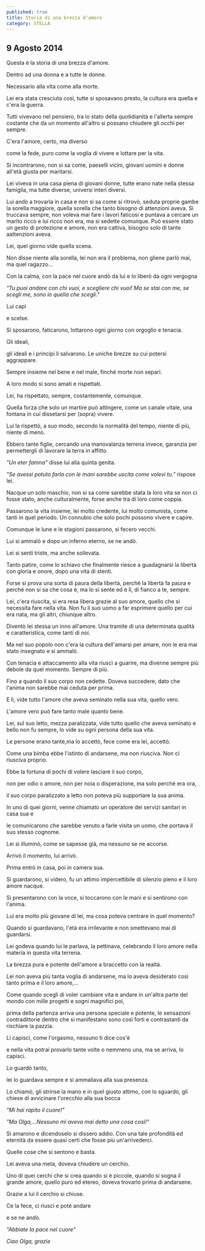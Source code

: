 ```yaml
---
published: true
title: Storia di una brezza d'amore
category: STELLA
---
```

## 9 Agosto 2014

Questa è la storia di una brezza d'amore.

Dentro ad una donna e a tutte le donne.

Necessario alla vita come alla morte.


Lei era stata cresciuta così, tutte si sposavano presto, la cultura era quella e c'era la guerra.

Tutti vivevano nel pensiero, tra lo stato della quotidianità e l'allerta sempre costante che da un momento all'altro si possano chiudere gli occhi per sempre.

C'era l'amore, certo, ma diverso

come la fede, puro come la voglia di vivere e lottare per la vita.

Si incontrarono, non si sa come, paeselli vicini, giovani uomini e donne all'età giusta per maritarsi. 

Lei viveva in una casa piena di giovani donne, tutte erano nate nella stessa famiglia, ma tutte diverse, universi interi diversi.

Lui andò a trovarla in casa e non si sa come si ritrovò, seduta proprie gambe la sorella maggiore, quella sorella che tanto bisogno di attenzioni aveva. Si truccava sempre, non voleva mai fare i lavori faticosi e puntava a cercare un marito ricco e lui ricco non era, ma si sedette comunque.
Può essere stato un gesto di protezione e amore, non era cattiva, bisogno solo di tante aattenzioni aveva.

Lei, quel giorno vide quella scena.

Non disse niente alla sorella, lei non era il problema, non gliene parlò mai, ma quel ragazzo...

Con la calma, con la pace nel cuore andò da lui e lo liberò da ogni vergogna

_"Tu puoi andare con chi vuoi, e scegliere chi vuoi! Ma se stai con me, se scegli me, sono io quella che scegli."_

Lui capì 

e scelse. 

Si sposarono, faticarono, lottarono ogni giorno con orgoglio e tenacia. 

Gli ideali,

gli ideali e i principi li salvarono. Le uniche brezze su cui potersi aggrappare.

Sempre insieme nel bene e nel male, finché morte non separi.

A loro modo si sono amati e rispettati.

Lei, ha rispettato, sempre, costantemente, comunque. 

Quella forza che solo un martire può attingere, come un canale vitale, una fontana in cui dissetarsi per (sopra) vivere. 

Lui la rispettò, a suo modo, secondo la normalità del tempo, niente di più, niente di meno.

Ebbero tante figlie, cercando una manovalanza terrena invece, garanzia per permettergli di lavorare la terra in affitto.

_"Un eter famna"_  disse lui alla quinta genita.

_"Se avessi potuto farla con le mani sarebbe uscita come volevi tu."_  rispose lei.

Nacque un solo maschio, non si sa come sarebbe stata la loro vita se non ci fosse stato, anche culturalmente, forse anche tra di loro come coppia.

Passarono la vita insieme, lei molto credente, lui molto comunista, come tanti in quel periodo. Un connubio che solo pochi possono vivere e capire.

Comunque le lune e le stagioni passarono, si fecero vecchi.

Lui si ammalò e dopo un inferno eterno,
se ne andò.

Lei si sentì triste, ma anche sollevata.

Tanto patire, come lo schiavo che finalmente riesce a guadagnarsi la libertà con gloria e onore, dopo una vita di stenti. 

Forse si prova una sorta di paura della libertà, perché la libertà fa paura e perché non si sa che cosa è, ma lo si sente ed è lì, di fianco a te, sempre.

Lei, c'era riuscita, si era resa libera grazie al suo amore, quello che si necessita fare nella vita. Non fu il suo uomo a far esprimere quello per cui era nata, ma gli altri, chiunque altro. 

Diventò lei stessa un inno all'amore. Una tramite di una determinata qualità e caratteristica, come tanti di noi.

Ma nel suo popolo non c'era la cultura dell'amarsi per amare, non le era mai stato insegnato e si ammalò.

Con tenacia e attaccamento alla vita riuscì a guarire, ma divenne sempre più debole da quel momento. Sempre di più.

Fino a quando il suo corpo non cedette. Doveva succedere, dato che l'anima non sarebbe mai ceduta per prima. 

E lì, vide tutto l'amore che aveva seminato nella sua vita, quello vero.

L'amore vero può fare tanto male quanto bene.

Lei, sul suo letto, mezza paralizzata, vide tutto quello che aveva seminato e bello non fu sempre,
lo vide su ogni persona della sua vita.

Le persone erano tante,ma lo accettò, fece come era lei, accettò. 

Come una bimba ebbe l'istinto di andarsene, ma non riusciva. Non ci riusciva proprio. 

Ebbe la fortuna di pochi di volere lasciare il suo corpo,

non per odio o amore, non per noia o disperazione, ma solo perché era ora,

il suo corpo paralizzato a letto non poteva più supportare la sua anima.


In uno di quei giorni, venne chiamato un operatore dei servizi sanitari in casa sua e

le comunicarono che sarebbe venuto a farle visita un uomo, che portava il suo stesso cognome.

Lei si illuminò, come se sapesse già, ma nessuno se ne accorse.

Arrivò il momento, lui arrivò. 

Prima entrò in casa, poi in camera sua.

Si guardarono, si videro, fu un attimo impercettibile di silenzio pieno 
e il loro amore nacque. 

Si presentarono con la voce, si toccarono con le mani e si sentirono con l'anima.

Lui era molto più giovane di lei, ma cosa poteva centrare in quel momento? 

Quando si guardavano, l'età era irrilevante e non smettevano mai di guardarsi.

Lei godeva quando lui le parlava, la pettinava, celebrando il loro amore nella materia in questa vita terrena. 

La brezza pura e potente dell'amore a braccetto con la realtà.

Lei non aveva più tanta voglia di andarsene, ma lo aveva desiderato così tanto prima e il loro amore,...

Come quando scegli di voler cambiare vita e andare in un'altra parte del mondo con mille progetti e sogni magnifici poi, 

prima della partenza arriva una persona speciale e potente, le sensazioni contradittorie dentro che si manifestano sono così forti e contrastanti da rischiare la pazzia.

Lì capisci, come l'orgasmo, nessuno ti dice cos'è 

e nella vita potrai provarlo tante volte o nemmeno una, ma se arriva, lo capisci.

Lo guardò tanto, 

lei lo guardava sempre e si ammaliava alla sua presenza.

Lo chiamò, gli strinse la mano e in quel giusto attimo, con lo sguardo, gli chiese di avvicinare l'orecchio alla sua bocca 

_"Mi hai rapito il cuore!"_

_"Ma Olga,...Nessuno mi aveva mai detto una cosa così!"_

Si amarono e dicendoselo si dissero addio.
Con una tale profondità ed eternità da essere quasi certi che fosse più un'arrivederci.

Quelle cose che si sentono e basta.

Lei aveva una meta, doveva chiudere un cerchio.

Uno di quei cerchi che si crea quando si è piccole, quando si sogna il grande amore, quello puro ed etereo, doveva trovarlo prima di andarsene.

Grazie a lui il cerchio si chiuse.

Ce la fece, ci riuscì e poté andare 

e se ne andò.

_"Abbiate la pace nel cuore"_

_Ciao Olga, grazie_
